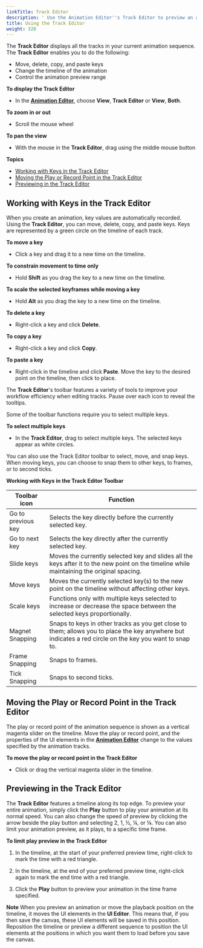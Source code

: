 ```yaml
---
linkTitle: Track Editor
description: ' Use the Animation Editor''s Track Editor to preview an animation, change the timeline, and work with keys in Open 3D Engine. '
title: Using the Track Editor
weight: 320
---
```


The **Track Editor** displays all the tracks in your current animation sequence. The **Track Editor** enables you to do the following:
+ Move, delete, copy, and paste keys
+ Change the timeline of the animation
+ Control the animation preview range



**To display the Track Editor**
+ In the [**Animation Editor**](./), choose **View**, **Track Editor** or **View**, **Both**.

**To zoom in or out**
+ Scroll the mouse wheel

**To pan the view**
+ With the mouse in the **Track Editor**, drag using the middle mouse button

**Topics**
+ [Working with Keys in the Track Editor](#working-with-keys-in-the-track-editor)
+ [Moving the Play or Record Point in the Track Editor](#moving-the-play-or-record-point-in-the-track-editor)
+ [Previewing in the Track Editor](#previewing-in-the-track-editor)

## Working with Keys in the Track Editor 

When you create an animation, key values are automatically recorded. Using the **Track Editor**, you can move, delete, copy, and paste keys. Keys are represented by a green circle on the timeline of each track.

**To move a key**
+ Click a key and drag it to a new time on the timeline.

**To constrain movement to time only**
+ Hold **Shift** as you drag the key to a new time on the timeline.

**To scale the selected keyframes while moving a key**
+ Hold **Alt** as you drag the key to a new time on the timeline.

**To delete a key**
+ Right-click a key and click **Delete**.

**To copy a key**
+ Right-click a key and click **Copy**.

**To paste a key**
+ Right-click in the timeline and click **Paste**. Move the key to the desired point on the timeline, then click to place.

The **Track Editor**'s toolbar features a variety of tools to improve your workflow efficiency when editing tracks. Pause over each icon to reveal the tooltips.

Some of the toolbar functions require you to select multiple keys.

**To select multiple keys**
+ In the **Track Editor**, drag to select multiple keys. The selected keys appear as white circles.

You can also use the Track Editor toolbar to select, move, and snap keys. When moving keys, you can choose to snap them to other keys, to frames, or to second ticks.


**Working with Keys in the Track Editor Toolbar**

| Toolbar icon | Function |
| --- | --- |
| Go to previous key | Selects the key directly before the currently selected key. |
| Go to next key | Selects the key directly after the currently selected key. |
| Slide keys | Moves the currently selected key and slides all the keys after it to the new point on the timeline while maintaining the original spacing. |
| Move keys | Moves the currently selected key(s) to the new point on the timeline without affecting other keys. |
| Scale keys |  Functions only with multiple keys selected to increase or decrease the space between the selected keys proportionally.  |
| Magnet Snapping | Snaps to keys in other tracks as you get close to them; allows you to place the key anywhere but indicates a red circle on the key you want to snap to. |
| Frame Snapping | Snaps to frames. |
| Tick Snapping | Snaps to second ticks. |

## Moving the Play or Record Point in the Track Editor 

The play or record point of the animation sequence is shown as a vertical magenta slider on the timeline. Move the play or record point, and the properties of the UI elements in the [**Animation Editor**](./) change to the values specified by the animation tracks.

**To move the play or record point in the Track Editor**
+ Click or drag the vertical magenta slider in the timeline.

## Previewing in the Track Editor 

The **Track Editor** features a timeline along its top edge. To preview your entire animation, simply click the **Play** button to play your animation at its normal speed. You can also change the speed of preview by clicking the arrow beside the play button and selecting 2, 1, ½, ¼, or ⅛. You can also limit your animation preview, as it plays, to a specific time frame.

**To limit play preview in the Track Editor**

1. In the timeline, at the start of your preferred preview time, right-click to mark the time with a red triangle.

1. In the timeline, at the end of your preferred preview time, right-click again to mark the end time with a red triangle.

1. Click the **Play** button to preview your animation in the time frame specified.

**Note**
When you preview an animation or move the playback position on the timeline, it moves the UI elements in the **UI Editor**. This means that, if you then save the canvas, these UI elements will be saved in this position.
Reposition the timeline or preview a different sequence to position the UI elements at the positions in which you want them to load before you save the canvas.
